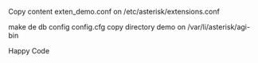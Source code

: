 
Copy content exten_demo.conf  on /etc/asterisk/extensions.conf

make de db
config config.cfg
copy directory demo on /var/li/asterisk/agi-bin

Happy Code
